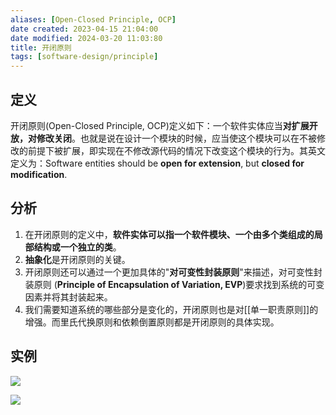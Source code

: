 ```yaml
---
aliases: [Open-Closed Principle, OCP]
date created: 2023-04-15 21:04:00
date modified: 2024-03-20 11:03:80
title: 开闭原则
tags: [software-design/principle]
---
```


## 定义

开闭原则(Open-Closed Principle, OCP)定义如下：一个软件实体应当**对扩展开放，对修改关闭**。也就是说在设计一个模块的时候，应当使这个模块可以在不被修改的前提下被扩展，即实现在不修改源代码的情况下改变这个模块的行为。其英文定义为：Software entities should be **open for extension**, but **closed for modification**.

## 分析

1. 在开闭原则的定义中，**软件实体可以指一个软件模块、一个由多个类组成的局部结构或一个独立的类**。
2. **抽象化**是开闭原则的关键。
3.  开闭原则还可以通过一个更加具体的"**对可变性封装原则**"来描述，对可变性封装原则 (**Principle of Encapsulation of Variation, EVP**)要求找到系统的可变因素并将其封装起来。
4.  我们需要知道系统的哪些部分是变化的，开闭原则也是对[[单一职责原则]]的增强。而里氏代换原则和依赖倒置原则都是开闭原则的具体实现。

## 实例

![](https://spricoder.oss-cn-shanghai.aliyuncs.com/2021-Software-System-Design/img/lec01/6.png)

![](https://spricoder.oss-cn-shanghai.aliyuncs.com/2021-Software-System-Design/img/lec01/7.png)